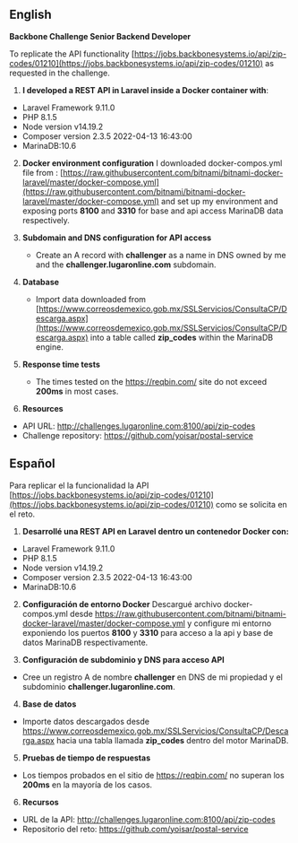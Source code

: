 ## English ##

**Backbone Challenge Senior Backend Developer**

To replicate the API functionality [https://jobs.backbonesystems.io/api/zip-codes/01210](https://jobs.backbonesystems.io/api/zip-codes/01210)  as requested in the challenge.

1. **I developed a REST API in Laravel inside a Docker container with**:

- Laravel Framework 9.11.0
- PHP 8.1.5
- Node version v14.19.2
- Composer version 2.3.5 2022-04-13 16:43:00
- MarinaDB:10.6


2. **Docker environment configuration**
I downloaded docker-compos.yml file from : [https://raw.githubusercontent.com/bitnami/bitnami-docker-laravel/master/docker-compose.yml](https://raw.githubusercontent.com/bitnami/bitnami-docker-laravel/master/docker-compose.yml) and set up my environment and  exposing ports **8100** and **3310** for base and api access MarinaDB data respectively.


3. **Subdomain and DNS configuration for API access**
    - Create an A record with **challenger** as a name in DNS owned by me and the **challenger.lugaronline.com** subdomain.


4. **Database**
   - Import data downloaded from [https://www.correosdemexico.gob.mx/SSLServicios/ConsultaCP/Descarga.aspx](https://www.correosdemexico.gob.mx/SSLServicios/ConsultaCP/Descarga.aspx) into a table called **zip_codes** within the MarinaDB engine.
5. **Response time tests**
   - The times tested on the https://reqbin.com/ site do not exceed **200ms** in most cases.


6. **Resources**
 - API URL: http://challenges.lugaronline.com:8100/api/zip-codes
 - Challenge repository: https://github.com/yoisar/postal-service

## Español ##

Para replicar el la funcionalidad la API [https://jobs.backbonesystems.io/api/zip-codes/01210](https://jobs.backbonesystems.io/api/zip-codes/01210)  como se solicita en el reto. 

1.	**Desarrollé una REST API  en Laravel   dentro un contenedor Docker con:**
 - Laravel Framework 9.11.0
 - PHP 8.1.5 
 - Node version v14.19.2
 - Composer version 2.3.5 2022-04-13 16:43:00
 - MarinaDB:10.6


2.	**Configuración de entorno Docker**
Descargué archivo docker-compos.yml desde https://raw.githubusercontent.com/bitnami/bitnami-docker-laravel/master/docker-compose.yml y configure mi entorno exponiendo los puertos **8100** y **3310** para acceso a la api y base de datos MarinaDB respectivamente. 


3.	**Configuración de subdominio y DNS para acceso API**
 - Cree un registro A de nombre **challenger** en DNS de mi propiedad y el subdominio **challenger.lugaronline.com**.


4.	**Base de datos**
 - Importe datos descargados desde https://www.correosdemexico.gob.mx/SSLServicios/ConsultaCP/Descarga.aspx hacia una tabla llamada **zip_codes** dentro del motor MarinaDB. 


5.	**Pruebas de tiempo de respuestas**
 - Los tiempos probados en el sitio de https://reqbin.com/  no superan los **200ms** en la mayoría de los casos.


6.	**Recursos**
 - URL de la API: http://challenges.lugaronline.com:8100/api/zip-codes 
 - Repositorio del reto: https://github.com/yoisar/postal-service 
